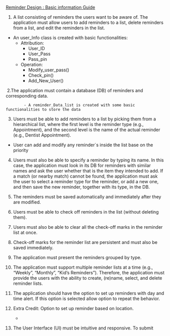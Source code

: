 <u>Reminder Design : Basic information Guide</u>

1. A list consisting of reminders the users want to be aware of. The application must allow
  users to add reminders to a list, delete reminders from a list, and edit the reminders in
  the list.	
  - An user_Info class is created with basic functionalities:
    - Attribution:
      - User_ID
      - User_Pass
      - Pass_pin
    - Operation:
      - Modify_user_pass()
      - Check_pin()
      - Add_New_User()

​	2.The application must contain a database (DB) of reminders and corresponding data.

  			- A reminder_Data_list is created with some basic functionalities to store the data

3. Users must be able to add reminders to a list by picking them from a hierarchical list,
  where the first level is the reminder type (e.g., Appointment), and the second level is the
  name of the actual reminder (e.g., Dentist Appointment).

  - User can add and modify any reminder`s inside the list base on the priority 

4. Users must also be able to specify a reminder by typing its name. In this case, the
  application must look in its DB for reminders with similar names and ask the user
  whether that is the item they intended to add. If a match (or nearby match) cannot be
  found, the application must ask the user to select a reminder type for the reminder, or
  add a new one, and then save the new reminder, together with its type, in the DB.

  

5. The reminders must be saved automatically and immediately after they are modified.

   

6. Users must be able to check off reminders in the list (without deleting them).

   

7. Users must also be able to clear all the check-off marks in the reminder list at once.

   

8. Check-off marks for the reminder list are persistent and must also be saved immediately.

   

9. The application must present the reminders grouped by type.

   

10. The application must support multiple reminder lists at a time (e.g., “Weekly”, “Monthly”,
    “Kid’s Reminders”). Therefore, the application must provide the users with the ability to
    create, (re)name, select, and delete reminder lists.

    

11. The application should have the option to set up reminders with day and time alert. If this
    option is selected allow option to repeat the behavior.

    

12. Extra Credit: Option to set up reminder based on location.

    - 

13. The User Interface (UI) must be intuitive and responsive.
    To submit